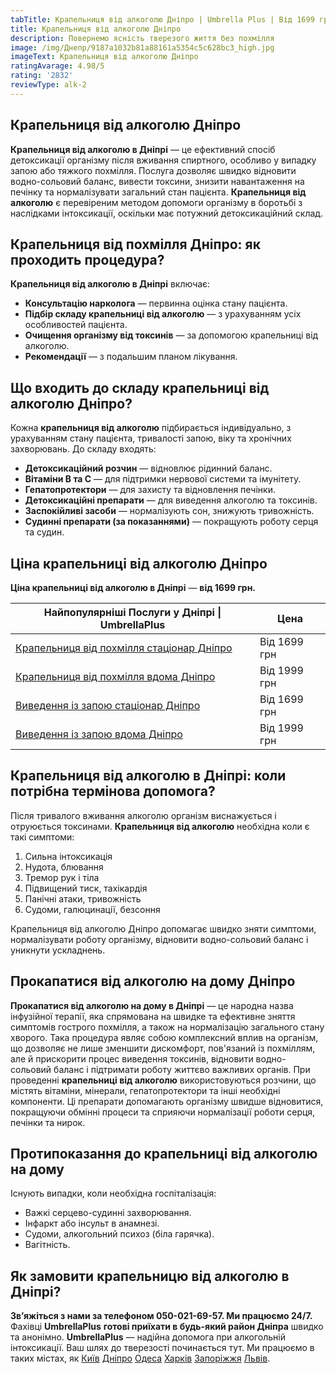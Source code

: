 ```yaml
---
tabTitle: Крапельниця від алкоголю Дніпро | Umbrella Plus | Від 1699 грн
title: Крапельниця від алкоголю Дніпро
description: Повернемо ясність тверезого життя без похмілля
image: /img/Днепр/9187a1032b81a88161a5354c5c628bc3_high.jpg
imageText: Крапельниця від алкоголю Дніпро
ratingAvarage: 4.98/5
rating: '2832'
reviewType: alk-2
---
```


## Крапельниця від алкоголю Дніпро

**Крапельниця від алкоголю в Дніпрі** — це ефективний спосіб детоксикації організму після вживання спиртного, особливо у випадку запою або тяжкого похмілля. Послуга дозволяє швидко відновити водно-сольовий баланс, вивести токсини, знизити навантаження на печінку та нормалізувати загальний стан пацієнта. **Крапельниця від алкоголю** є перевіреним методом допомоги організму в боротьбі з наслідками інтоксикації, оскільки має потужний детоксикаційний склад.

## Крапельниця від похмілля Дніпро: як проходить процедура?

**Крапельниця від алкоголю в Дніпрі** включає:

* **Консультацію нарколога** — первинна оцінка стану пацієнта.
* **Підбір складу крапельниці від алкоголю** — з урахуванням усіх особливостей пацієнта.
* **Очищення організму від токсинів** — за допомогою крапельниці від алкоголю.
* **Рекомендації** — з подальшим планом лікування.

## Що входить до складу крапельниці від алкоголю Дніпро?

Кожна **крапельниця від алкоголю** підбирається індивідуально, з урахуванням стану пацієнта, тривалості запою, віку та хронічних захворювань. До складу входять:

* **Детоксикаційний розчин** — відновлює рідинний баланс.
* **Вітаміни B та C** — для підтримки нервової системи та імунітету.
* **Гепатопротектори** — для захисту та відновлення печінки.
* **Детоксикаційні препарати** — для виведення алкоголю та токсинів.
* **Заспокійливі засоби** — нормалізують сон, знижують тривожність.
* **Судинні препарати (за показаннями)** — покращують роботу серця та судин.

## Ціна крапельниці від алкоголю Дніпро

**Ціна крапельниці від алкоголю в Дніпрі** — **від 1699 грн.**

| Найпопулярніші Послуги у Дніпрі \| UmbrellaPlus                              | Цена         |
| ---------------------------------------------------------------------------- | ------------ |
| [Крапельниця від похмілля стаціонар Дніпро](Kapelnica_ot_alkogola_dnepr)     | Від 1699 грн |
| [Крапельниця від похмілля вдома Дніпро](Kapelnica_ot_alkogola_na_domy_dnepr) | Від 1999 грн |
| [Виведення із запою стаціонар Дніпро](Vivod-iz-zapoia-dnepr-ua)              | Від 1699 грн |
| [Виведення із запою вдома Дніпро](Vivod-iz-zapoia-na-domy-dnepr-ua)          | Від 1999 грн |

## Крапельниця від алкоголю в Дніпрі: коли потрібна термінова допомога?

Після тривалого вживання алкоголю організм виснажується і отруюється токсинами. **Крапельниця від алкоголю** необхідна коли є такі симптоми:

1. Сильна інтоксикація
2. Нудота, блювання
3. Тремор рук і тіла
4. Підвищений тиск, тахікардія
5. Панічні атаки, тривожність
6. Судоми, галюцинації, безсоння

Крапельниця від алкоголю Дніпро допомагає швидко зняти симптоми, нормалізувати роботу організму, відновити водно-сольовий баланс і уникнути ускладнень.

## Прокапатися від алкоголю на дому Дніпро

**Прокапатися від алкоголю на дому в Дніпрі** — це народна назва інфузійної терапії, яка спрямована на швидке та ефективне зняття симптомів гострого похмілля, а також на нормалізацію загального стану хворого. Така процедура являє собою комплексний вплив на організм, що дозволяє не лише зменшити дискомфорт, пов'язаний із похміллям, але й прискорити процес виведення токсинів, відновити водно-сольовий баланс і підтримати роботу життєво важливих органів. При проведенні **крапельниці від алкоголю** використовуються розчини, що містять вітаміни, мінерали, гепатопротектори та інші необхідні компоненти. Ці препарати допомагають організму швидше відновитися, покращуючи обмінні процеси та сприяючи нормалізації роботи серця, печінки та нирок.

## Протипоказання до крапельниці від алкоголю на дому

Існують випадки, коли необхідна госпіталізація:

* Важкі серцево-судинні захворювання.
* Інфаркт або інсульт в анамнезі.
* Судоми, алкогольний психоз (біла гарячка).
* Вагітність.

## Як замовити крапельницю від алкоголю в Дніпрі?

**Зв’яжіться з нами за телефоном 050-021-69-57. Ми працюємо 24/7.**
Фахівці **UmbrellaPlus** **готові приїхати в будь-який район Дніпра** швидко та анонімно.
**UmbrellaPlus** — надійна допомога при алкогольній інтоксикації. Ваш шлях до тверезості починається тут.
Ми працюємо в таких містах, як [Київ](https://umbrella-plus.com.ua/uk/kiev/) [Дніпро](https://umbrella-plus.com.ua/uk/dnepr/) [Одеса](https://umbrella-plus.com.ua/uk/lechenie-alc/) [Харків](https://umbrella-plus.com.ua/uk/kharkiv/) [Запоріжжя](https://umbrella-plus.com.ua/uk/zaporozie/) [Львів](https://umbrella-plus.com.ua/uk/lviv/).
